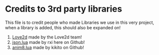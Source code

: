 # Credits to 3rd party libraries

This file is to credit people who made Libraries we use in this very project, when a library is added, this should also be expanded on!

1. [Love2d](https://github.com/love2d/love) made by the Love2d team!
2. [json.lua](https://github.com/rxi/json.lua) made by rxi here on Github!
3. [anim8.lua](https://github.com/kikito/anim8) made by kikito on Github!